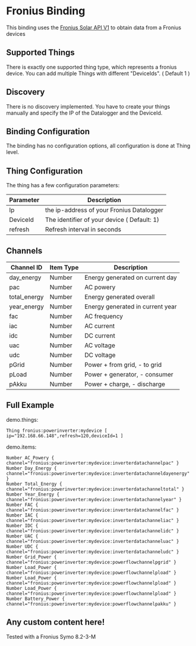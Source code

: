 # Fronius Binding

This binding uses the [Fronius Solar API V1](http://www.fronius.com/cps/rde/xchg/SID-50921547-DF4684B5/fronius_international/hs.xsl/83_28911_DEU_HTML.htm) to obtain data from a Fronius devices


## Supported Things

There is exactly one supported thing type, which represents a fronius device. 
You can add multiple Things with different "DeviceIds". ( Default 1 ) 

## Discovery

There is no discovery implemented. You have to create your things manually and specify the IP of the Datalogger and the DeviceId.

## Binding Configuration

The binding has no configuration options, all configuration is done at Thing level.

## Thing Configuration

The thing has a few configuration parameters:

| Parameter | Description                                                              |
|-----------|------------------------------------------------------------------------- |
| Ip        | the ip-address of your Fronius Datalogger |
| DeviceId  | The identifier of your device ( Default: 1) |
| refresh   | Refresh interval in seconds |

## Channels

| Channel ID | Item Type    | Description              |
|------------|--------------|------------------------- |
| day_energy | Number | Energy generated on current day |
| pac | Number | AC powery |
| total_energy | Number | Energy generated overall |
| year_energy | Number | Energy generated in current year |
| fac | Number | AC frequency |
| iac | Number | AC current |
| idc | Number | DC current |
| uac | Number | AC voltage |
| udc | Number | DC voltage |
| pGrid | Number | Power + from grid, - to grid |
| pLoad | Number | Power + generator, - consumer |
| pAkku | Number | Power + charge, - discharge |

## Full Example

demo.things:

```
Thing fronius:powerinverter:mydevice [ ip="192.168.66.148",refresh=120,deviceId=1 ]
```

demo.items:

```
Number AC_Powery { channel="fronius:powerinverter:mydevice:inverterdatachannelpac" }
Number Day_Energy { channel="fronius:powerinverter:mydevice:inverterdatachanneldayenergy" }
Number Total_Energy { channel="fronius:powerinverter:mydevice:inverterdatachanneltotal" }
Number Year_Energy { channel="fronius:powerinverter:mydevice:inverterdatachannelyear" }
Number FAC { channel="fronius:powerinverter:mydevice:inverterdatachannelfac" }
Number IAC { channel="fronius:powerinverter:mydevice:inverterdatachanneliac" }
Number IDC { channel="fronius:powerinverter:mydevice:inverterdatachannelidc" }
Number UAC { channel="fronius:powerinverter:mydevice:inverterdatachanneluac" }
Number UDC { channel="fronius:powerinverter:mydevice:inverterdatachanneludc" }
Number Grid_Power { channel="fronius:powerinverter:mydevice:powerflowchannelpgrid" }
Number Load_Power { channel="fronius:powerinverter:mydevice:powerflowchannelpload" }
Number Load_Power { channel="fronius:powerinverter:mydevice:powerflowchannelpload" }
Number Load_Power { channel="fronius:powerinverter:mydevice:powerflowchannelpload" }
Number Battery_Power { channel="fronius:powerinverter:mydevice:powerflowchannelpakku" }

```

## Any custom content here!

Tested with a Fronius Symo 8.2-3-M
